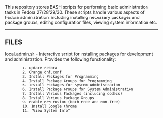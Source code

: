 This repository stores BASH scripts for performing basic administration tasks in Fedora 27/28/29/30.
These scripts handle various aspects of Fedora administration, including installing necessary packages
and package groups, editing configuration files, viewing system information etc. 

-----
FILES
-----

local_admin.sh - Interactive script for installing packages for development and administration.
		 Provides the following functionality:
			
			1. Update Fedora
			2. Change dnf.conf
			3. Install Packages for Programming
			4. Install Package Groups for Programming
			5. Install Packages for System Administration
			6. Install Package Groups for System Administration
			7. Install Various Packages (including codecs)
			8. Install Various Package Groups
			9. Enable RPM Fusion (both Free and Non-free)
			10. Install Google Chrome
			11. "View System Info"			
 